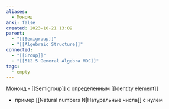 ```yaml
---
aliases:
  - Моноид
anki: false
created: 2023-10-21 13:09
parent:
  - "[[Semigroup]]"
  - "[[Algebraic Structure]]"
connected:
  - "[[Group]]"
  - "[[512.5 General Algebra MOC]]"
tags:
  - empty
---
```

Моноид - [[Semigroup]] с определенным [[Identity element]]

- пример [[Natural numbers N|Натуральные числа]] с нулем












